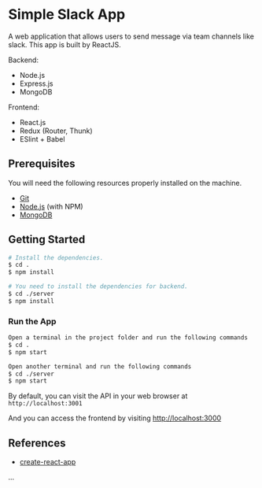 # Simple Slack App

A web application that allows users to send message via team channels like slack. This app is built by ReactJS.

Backend:

* Node.js
* Express.js
* MongoDB

Frontend:

* React.js
* Redux (Router, Thunk)
* ESlint + Babel

## Prerequisites

You will need the following resources properly installed on the machine.

* [Git](https://git-scm.com)
* [Node.js](https://nodejs.org) (with NPM)
* [MongoDB](https://www.mongodb.com)

## Getting Started

```bash
# Install the dependencies.
$ cd .
$ npm install

# You need to install the dependencies for backend.
$ cd ./server
$ npm install
```

### Run the App

```bash
Open a terminal in the project folder and run the following commands
$ cd .
$ npm start

Open another terminal and run the following commands
$ cd ./server
$ npm start
```

By default, you can visit the API in your web browser at `http://localhost:3001`

And you can access the frontend by visiting [http://localhost:3000](http://localhost:3000)

## References

* [create-react-app](https://github.com/facebookincubator/create-react-app)

...
